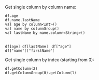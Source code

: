 <?xml version='1.0' encoding='UTF-8'?><topic xsi:noNamespaceSchemaLocation="https://resources.jetbrains.com/stardust/topic.v2.xsd" meta-keywords="" xmlns:xsi="http://www.w3.org/2001/XMLSchema-instance" id="getColumns" title="Get columns" _md-based="true"> 
<p _o="97" _o-sc="4,0" _o-l="4" _o-e="5,0" _o-tl="-1" _o-s="4,0" _o-cl="0" id="2a157f1f">Get single column by column name:</p>

<tabs id="1fa35c1d">
<tab id="6ad0a0ea" title="Properties">
<code _o="193" _o-sc="11,0" _o-l="10" _o-e="13,3" _o-tl="-1" _o-s="10,0" style="block" _o-cl="0" id="d9cea999" lang="kotlin">df.age
df.name.lastName
</code>
</tab>
<tab _o="232" _o-sc="15,6" _o-l="15" _o-e="17,0" _o-tl="5" _o-s="15,0" _o-cl="0" id="3eaac42" title="Accessors">
<code _o="264" _o-sc="19,0" _o-l="18" _o-e="25,3" _o-tl="31" _o-s="18,0" style="block" _o-cl="0" id="2bb80af4" lang="kotlin">val age by column&lt;Int>()
val name by columnGroup()
val lastName by name.column&lt;String>()

df[age]
df[lastName]
</code>
</tab>
<tab _o="390" _o-sc="27,6" _o-l="27" _o-e="29,0" _o-tl="5" _o-s="27,0" _o-cl="0" id="56271009" title="Strings">
<code _o="420" _o-sc="31,0" _o-l="30" _o-e="33,3" _o-tl="-1" _o-s="30,0" style="block" _o-cl="0" id="f63fb8c2" lang="kotlin">df["age"]
df["name"]["firstName"]
</code>
</tab></tabs>

<p _o="496" _o-sc="38,0" _o-l="38" _o-e="39,0" _o-tl="-1" _o-s="38,0" _o-cl="0" id="54ed0c3e">Get single column by index (starting from 0):</p>

<code _o="573" _o-sc="43,0" _o-l="42" _o-e="45,3" _o-tl="-1" _o-s="42,0" style="block" _o-cl="0" id="2b408e6a" lang="kotlin">df.getColumn(2)
df.getColumnGroup(0).getColumn(1)
</code>

</topic>